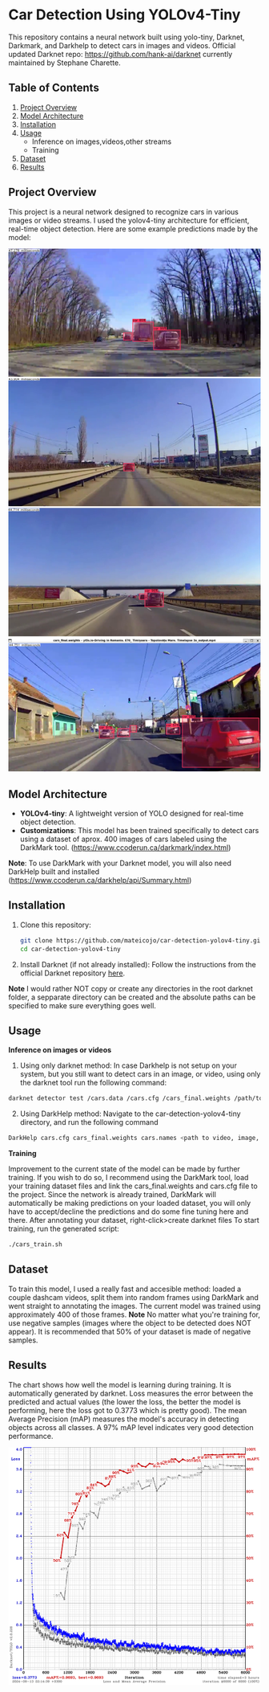 # Car Detection Using YOLOv4-Tiny

This repository contains a neural network built using yolo-tiny, Darknet, Darkmark, and Darkhelp to detect cars in images and videos.
Official updated Darknet repo: https://github.com/hank-ai/darknet currently maintained by Stephane Charette.

## Table of Contents
1. [Project Overview](#project-overview)
2. [Model Architecture](#model-architecture)
3. [Installation](#installation)
4. [Usage](#usage)
    - Inference on images,videos,other streams
    - Training
5. [Dataset](#dataset)
6. [Results](#results)



## Project Overview
This project is a neural network designed to recognize cars in various images or video streams. I used the yolov4-tiny architecture for efficient, real-time object detection.
Here are some example predictions made by the model:


![img1](https://github.com/mateicojo/car-detection-yolov4-tiny/blob/main/results/image%20(1).png)
![img2](https://github.com/mateicojo/car-detection-yolov4-tiny/blob/main/results/image%20(2).png)
![img3](https://github.com/mateicojo/car-detection-yolov4-tiny/blob/main/results/image%20(3).png)
![img4](https://github.com/mateicojo/car-detection-yolov4-tiny/blob/main/results/image.png)

## Model Architecture
- **YOLOv4-tiny**: A lightweight version of YOLO designed for real-time object detection.
- **Customizations**: This model has been trained specifically to detect cars using a dataset of aprox. 400 images of cars labeled using the DarkMark tool. (https://www.ccoderun.ca/darkmark/index.html)

**Note**: To use DarkMark with your Darknet model, you will also need DarkHelp built and installed (https://www.ccoderun.ca/darkhelp/api/Summary.html)

## Installation

1. Clone this repository:
   ```bash
   git clone https://github.com/mateicojo/car-detection-yolov4-tiny.git
   cd car-detection-yolov4-tiny
   ```
2. Install Darknet (if not already installed): Follow the instructions from the official Darknet repository [here](https://github.com/hank-ai/darknet).
   
**Note** I would rather NOT copy or create any directories in the root darknet folder, a sepparate directory can be created and the absolute paths can be specified to make sure everything goes well.

## Usage
**Inference on images or videos**
1. Using only darknet method:
  In case Darkhelp is not setup on your system, but you still want to detect cars in an image, or video, using only the darknet tool run the following command:
```bash
darknet detector test /cars.data /cars.cfg /cars_final.weights /path/to/image/or/video -ext_output **optional** -threshold <specify a threshold ex. 0.25>
```
2. Using DarkHelp method:
   Navigate to the car-detection-yolov4-tiny directory, and run the following command
```bash
DarkHelp cars.cfg cars_final.weights cars.names <path to video, image, or directory of images>
```
**Training**

  Improvement to the current state of the model can be made by further training. If you wish to do so, I recommend using the DarkMark tool, load your training dataset files and link the cars_final.weights and cars.cfg file to the project.
  Since the network is already trained, DarkMark will automatically be making predictions on your loaded dataset, you will only have to accept/decline the predictions and do some fine tuning here and there.
  After annotating your dataset, right-click>create darknet files
  To start training, run the generated script:
```bash
./cars_train.sh
```
## Dataset
  To train this model, I used a really fast and accesible method: loaded a couple dashcam videos, split them into random frames using DarkMark and went straight to annotating the images. The current model was trained using approximately 400 of those frames. 
  **Note** No matter what you're training for, use negative samples (images where the object to be detected does NOT appear). It is recommended that 50% of your dataset is made of negative samples.

## Results
The chart shows how well the model is learning during training. It is automatically generated by darknet. Loss measures the error between the predicted and actual values (the lower the loss, the better the model is performing, here the loss got to 0.3773 which is pretty good). The mean Average Precision (mAP) measures the model's accuracy in detecting objects across all classes. A 97% mAP level indicates very good detection performance.

![chart](https://github.com/mateicojo/car-detection-yolov4-tiny/blob/main/results/chart.png)
